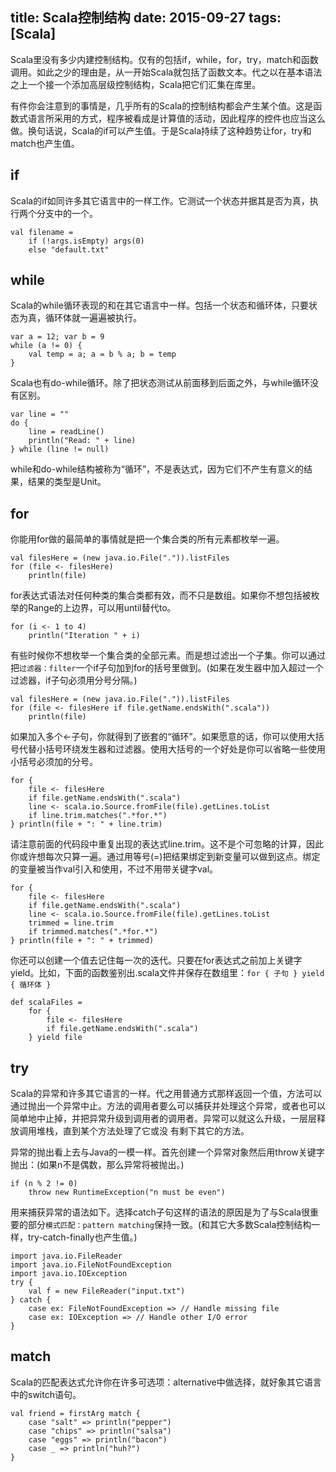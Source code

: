 title: Scala控制结构
date: 2015-09-27
tags: [Scala]
---
Scala里没有多少内建控制结构。仅有的包括if，while，for，try，match和函数调用。如此之少的理由是，从一开始Scala就包括了函数文本。代之以在基本语法之上一个接一个添加高层级控制结构，Scala把它们汇集在库里。

<!--more-->
有件你会注意到的事情是，几乎所有的Scala的控制结构都会产生某个值。这是函数式语言所采用的方式，程序被看成是计算值的活动，因此程序的控件也应当这么做。换句话说，Scala的if可以产生值。于是Scala持续了这种趋势让for，try和match也产生值。

## if
Scala的if如同许多其它语言中的一样工作。它测试一个状态并据其是否为真，执行两个分支中的一个。

    val filename =
        if (!args.isEmpty) args(0)
        else "default.txt"

## while
Scala的while循环表现的和在其它语言中一样。包括一个状态和循环体，只要状态为真，循环体就一遍遍被执行。

    var a = 12; var b = 9
    while (a != 0) {
        val temp = a; a = b % a; b = temp
    }

Scala也有do-while循环。除了把状态测试从前面移到后面之外，与while循环没有区别。

    var line = ""
    do {
        line = readLine()
        println("Read: " + line)
    } while (line != null)

while和do-while结构被称为“循环”，不是表达式，因为它们不产生有意义的结果，结果的类型是Unit。

## for
你能用for做的最简单的事情就是把一个集合类的所有元素都枚举一遍。

    val filesHere = (new java.io.File(".")).listFiles
    for (file <- filesHere)
        println(file)

for表达式语法对任何种类的集合类都有效，而不只是数组。如果你不想包括被枚举的Range的上边界，可以用until替代to。

    for (i <- 1 to 4)
        println("Iteration " + i)

有些时候你不想枚举一个集合类的全部元素。而是想过滤出一个子集。你可以通过把`过滤器：filter`一个if子句加到for的括号里做到。(如果在发生器中加入超过一个过滤器，if子句必须用分号分隔。)

    val filesHere = (new java.io.File(".")).listFiles
    for (file <- filesHere if file.getName.endsWith(".scala"))
        println(file)

如果加入多个<-子句，你就得到了嵌套的“循环”。如果愿意的话，你可以使用大括号代替小括号环绕发生器和过滤器。使用大括号的一个好处是你可以省略一些使用小括号必须加的分号。

    for {
        file <- filesHere
        if file.getName.endsWith(".scala")
        line <- scala.io.Source.fromFile(file).getLines.toList
        if line.trim.matches(".*for.*")
    } println(file + ": " + line.trim)

请注意前面的代码段中重复出现的表达式line.trim。这不是个可忽略的计算，因此你或许想每次只算一遍。通过用等号(=)把结果绑定到新变量可以做到这点。绑定的变量被当作val引入和使用，不过不用带关键字val。

    for {
        file <- filesHere
        if file.getName.endsWith(".scala")
        line <- scala.io.Source.fromFile(file).getLines.toList
        trimmed = line.trim
        if trimmed.matches(".*for.*")
    } println(file + ": " + trimmed)

你还可以创建一个值去记住每一次的迭代。只要在for表达式之前加上关键字yield。比如，下面的函数鉴别出.scala文件并保存在数组里：`for { 子句 } yield { 循环体 }`

    def scalaFiles =
        for {
            file <- filesHere
            if file.getName.endsWith(".scala")
        } yield file

## try
Scala的异常和许多其它语言的一样。代之用普通方式那样返回一个值，方法可以通过抛出一个异常中止。方法的调用者要么可以捕获并处理这个异常，或者也可以简单地中止掉，并把异常升级到调用者的调用者。异常可以就这么升级，一层层释放调用堆栈，直到某个方法处理了它或没 有剩下其它的方法。

异常的抛出看上去与Java的一模一样。首先创建一个异常对象然后用throw关键字抛出：(如果n不是偶数，那么异常将被抛出。)

    if (n % 2 != 0)
        throw new RuntimeException("n must be even")

用来捕获异常的语法如下。选择catch子句这样的语法的原因是为了与Scala很重要的部分`模式匹配：pattern matching`保持一致。(和其它大多数Scala控制结构一样，try-catch-finally也产生值。)

    import java.io.FileReader
    import java.io.FileNotFoundException
    import java.io.IOException
    try {
        val f = new FileReader("input.txt")
    } catch {
        case ex: FileNotFoundException => // Handle missing file
        case ex: IOException => // Handle other I/O error
    }

## match
Scala的匹配表达式允许你在许多可选项：alternative中做选择，就好象其它语言中的switch语句。

    val friend = firstArg match {
        case "salt" => println("pepper")
        case "chips" => println("salsa")
        case "eggs" => println("bacon")
        case _ => println("huh?")
    }
